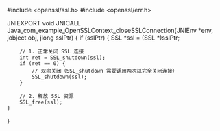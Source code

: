 #include <openssl/ssl.h>
#include <openssl/err.h>

JNIEXPORT void JNICALL Java_com_example_OpenSSLContext_closeSSLConnection(JNIEnv *env, jobject obj, jlong sslPtr) {
    if (sslPtr) {
        SSL *ssl = (SSL *)sslPtr;

        // 1. 正常关闭 SSL 连接
        int ret = SSL_shutdown(ssl);
        if (ret == 0) {
            // 双向关闭（SSL_shutdown 需要调用两次以完全关闭连接）
            SSL_shutdown(ssl);
        }

        // 2. 释放 SSL 资源
        SSL_free(ssl);
    }
}
